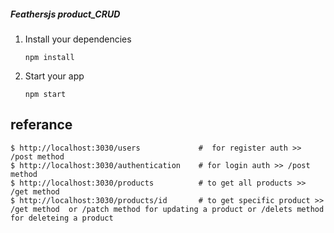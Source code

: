 ##### Feathersjs product_CRUD

 
 1. Install your dependencies

    ```
    npm install
    ```

2. Start your app

    ```
    npm start
    ```

## referance

```
$ http://localhost:3030/users             #  for register auth >> /post method
$ http://localhost:3030/authentication    # for login auth >> /post method
$ http://localhost:3030/products          # to get all products >> /get method
$ http://localhost:3030/products/id       # to get specific product >> /get method  or /patch method for updating a product or /delets method for deleteing a product
```
 
